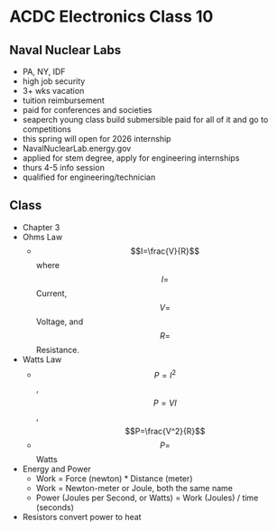 # ACDC Electronics Class 10
## Naval Nuclear Labs
- PA, NY, IDF
- high job security
- 3+ wks vacation
- tuition reimbursement
- paid for conferences and societies
- seaperch young class build submersible paid for all of it and go to competitions
- this spring will open for 2026 internship
- NavalNuclearLab.energy.gov
- applied for stem degree, apply for engineering internships
- thurs 4-5 info session
- qualified for engineering/technician
## Class
- Chapter 3
- Ohms Law
  - $$I=\frac{V}{R}$$ where $$I = $$ Current, $$V = $$ Voltage, and $$R = $$ Resistance.
- Watts Law
  - $$P=I^2$$, $$P=VI$$, $$P=\frac{V^2}{R}$$
  - $$P = $$ Watts
- Energy and Power
  - Work = Force (newton) * Distance (meter)
  - Work = Newton-meter or Joule, both the same name
  - Power (Joules per Second, or Watts) = Work (Joules) / time (seconds)
- Resistors convert power to heat
